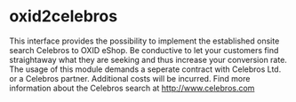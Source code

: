 oxid2celebros
=============

This interface provides the possibility to implement the established onsite search Celebros to OXID eShop. Be conductive to let your customers find straightaway what they are seeking and thus increase your conversion rate. The usage of this module demands a seperate contract with Celebros Ltd. or a Celebros partner. Additional costs will be incurred. Find more information about the Celebros search at http://www.celebros.com